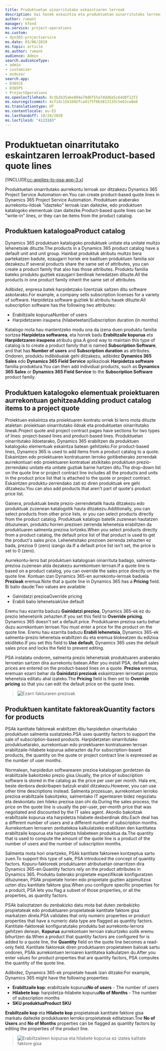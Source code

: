 ```yaml
---
title: Produktuetan oinarritutako eskaintzaren lerroak
description: Gai honek eskaintza eta produktuetan oinarritutako lerroei buruzko informazioa ematen du.
author: rumant
manager: kfend
ms.service: project-operations
ms.custom:
- dyn365-projectservice
ms.date: 03/06/2019
ms.topic: article
ms.author: rumant
audience: Admin
search.audienceType:
- admin
- customizer
- enduser
search.app:
- D365CE
- D365PS
- ProjectOperations
ms.openlocfilehash: 9c3b2b35abe894e79d6f55a7ddd6e5c64d0f12f2
ms.sourcegitcommit: 4cf1dc1561b92fca4175f0b3813133c5e63ce8e6
ms.translationtype: HT
ms.contentlocale: eu-ES
ms.lasthandoff: 10/28/2020
ms.locfileid: "4123183"
---
```

# <a name="product-based-quote-lines"></a><span data-ttu-id="68009-103">Produktuetan oinarritutako eskaintzaren lerroak</span><span class="sxs-lookup"><span data-stu-id="68009-103">Product-based quote lines</span></span>

[!INCLUDE[cc-applies-to-psa-app-3.x](../includes/cc-applies-to-psa-app-3x.md)]


<span data-ttu-id="68009-104">Produktuetan oinarritutako aurrekontu lerroak sor ditzakezu Dynamics 365 Project Service Automation-en.</span><span class="sxs-lookup"><span data-stu-id="68009-104">You can create product-based quote lines in Dynamics 365 Project Service Automation.</span></span> <span data-ttu-id="68009-105">Produktuen araberako aurrekontu-ildoak "idazteko" lerroak izan daitezke, edo produktuen katalogoko elementuak izan daitezke.</span><span class="sxs-lookup"><span data-stu-id="68009-105">Product-based quote lines can be "write-in" lines, or they can be items from the product catalog.</span></span>

## <a name="product-catalog"></a><span data-ttu-id="68009-106">Produktuen katalogoa</span><span class="sxs-lookup"><span data-stu-id="68009-106">Product catalog</span></span>

<span data-ttu-id="68009-107">Dynamics 365 produktuen katalogoko produktuek unitate eta unitate multzo lehenetsiak dituzte.</span><span class="sxs-lookup"><span data-stu-id="68009-107">The products in a Dynamics 365 product catalog have a default unit and unit group.</span></span> <span data-ttu-id="68009-108">Hainbat produktuk atributu multzo bera partekatzen badute, ezaugarri horiek ere badituen produktuen familia sor dezakezu.</span><span class="sxs-lookup"><span data-stu-id="68009-108">If several products share the same set of attributes, you can create a product family that also has those attributes.</span></span> <span data-ttu-id="68009-109">Produktu familia bateko produktu guztiek ezaugarri berdinak heredatzen dituzte.</span><span class="sxs-lookup"><span data-stu-id="68009-109">All the products in one product family inherit the same set of attributes.</span></span>

<span data-ttu-id="68009-110">Adibidez, enpresa batek harpidetzako lizentziak saltzen ditu software askotarako.</span><span class="sxs-lookup"><span data-stu-id="68009-110">For example, a company sells subscription licenses for a variety of software.</span></span> <span data-ttu-id="68009-111">Harpidetza software guztiek bi atributu hauek dituzte:</span><span class="sxs-lookup"><span data-stu-id="68009-111">All subscription software has the following two attributes:</span></span>

- <span data-ttu-id="68009-112">Erabiltzaile kopurua</span><span class="sxs-lookup"><span data-stu-id="68009-112">Number of users</span></span> 
- <span data-ttu-id="68009-113">Harpidetzaren iraupena (hilabeteetan)</span><span class="sxs-lookup"><span data-stu-id="68009-113">Subscription duration (in months)</span></span>

<span data-ttu-id="68009-114">Katalogo mota hau mantentzeko modu ona da izena duen produktu familia sortzea **Harpidetza softwarea**, eta horrek badu **Erabiltzaile kopurua** eta **Harpidetzaren iraupena** atributu gisa.</span><span class="sxs-lookup"><span data-stu-id="68009-114">A good way to maintain this type of catalog is to create a product family that is named **Subscription Software**, and that has **Number of users** and **Subscription duration** as attributes.</span></span> <span data-ttu-id="68009-115">Ondoren, produktu indibidualak gehi ditzakezu, adibidez **Dynamics 365 Sales** edo **Dynamics 365 Field Service** aplikazioak **Harpidetza software** familia produktura.</span><span class="sxs-lookup"><span data-stu-id="68009-115">You can then add individual products, such as **Dynamics 365 Sales** or **Dynamics 365 Field Service** to the **Subscription Software** product family.</span></span>

## <a name="adding-product-catalog-items-to-a-project-quote"></a><span data-ttu-id="68009-116">Produktuen katalogoko elementuak proiektuaren aurrekontuan gehitzea</span><span class="sxs-lookup"><span data-stu-id="68009-116">Adding product catalog items to a project quote</span></span>

<span data-ttu-id="68009-117">Proiektuen eskaintza eta proiektuaren kontratu orriek bi lerro mota dituzte ataletan: proiektuan oinarritutako ildoak eta produktuetan oinarritutako lineak.</span><span class="sxs-lookup"><span data-stu-id="68009-117">Project quote and project contract pages have sections for two types of lines: project-based lines and product-based lines.</span></span> <span data-ttu-id="68009-118">Produktuetan oinarritutako ildoetarako, Dynamics 365 erabiltzen da produktuen katalogoko elementuak eskaintza batean gehitzeko.</span><span class="sxs-lookup"><span data-stu-id="68009-118">For product-based lines, Dynamics 365 is used to add items from a product catalog to a quote.</span></span> <span data-ttu-id="68009-119">Eskaintzen edo proiektuaren kontratuaren lerroko goitibeherako zerrendak aurrekontuari edo proiektuaren kontratuei atxikitako produktuen prezio-zerrendako unitate eta unitate guztiak barne hartzen ditu.</span><span class="sxs-lookup"><span data-stu-id="68009-119">The drop-down list on the quote line or project contract line includes all the products and units in the product price list that is attached to the quote or project contract.</span></span> <span data-ttu-id="68009-120">Eskaintzen produktu-zerrendako zati ez diren produktuak ere gehi ditzakezu.</span><span class="sxs-lookup"><span data-stu-id="68009-120">You can also add products that aren't part of quote's product price list.</span></span>

<span data-ttu-id="68009-121">Gainera, produktuak beste prezio-zerrendetatik hauta ditzakezu edo produktuak zuzenean katalogotik hauta ditzakezu.</span><span class="sxs-lookup"><span data-stu-id="68009-121">Additionally, you can select products from other price lists, or you can select products directly from the product catalog.</span></span> <span data-ttu-id="68009-122">Produktuak katalogo batetik zuzenean hautatzen dituzunean, produktu horren prezioen zerrenda lehenetsia erabiltzen da produktuaren salmenta prezioa lortzeko.</span><span class="sxs-lookup"><span data-stu-id="68009-122">When you select products directly from a product catalog, the default price list of that product is used to get the product's sales price.</span></span> <span data-ttu-id="68009-123">Lehenetsitako prezioen zerrenda zehazten ez bada, prezioa 0 (zero) izango da.</span><span class="sxs-lookup"><span data-stu-id="68009-123">If a default price list isn't set, the price is set to 0 (zero).</span></span>

<span data-ttu-id="68009-124">Aurrekontu-lerro bat produktuen katalogoan oinarrituta badago, salmenta-prezioa zuzenean alda dezakezu aurrekontuen lerroan.</span><span class="sxs-lookup"><span data-stu-id="68009-124">If a quote line is based on a product catalog, you can override the sales price directly on the quote line.</span></span> <span data-ttu-id="68009-125">Kontuan izan Dynamics 365-en aurrekontu-lerroak baduela **Prezioak** eremua.</span><span class="sxs-lookup"><span data-stu-id="68009-125">Note that a quote line in Dynamics 365 has a **Pricing** field.</span></span> <span data-ttu-id="68009-126">Bi balio daude:</span><span class="sxs-lookup"><span data-stu-id="68009-126">Two values are available:</span></span>

- <span data-ttu-id="68009-127">Gainidatzi prezioa</span><span class="sxs-lookup"><span data-stu-id="68009-127">Override pricing</span></span>  
- <span data-ttu-id="68009-128">Erabili balio lehenetsiak</span><span class="sxs-lookup"><span data-stu-id="68009-128">Use default</span></span>

<span data-ttu-id="68009-129">Eremu hau ezarrita baduzu **Gainidatzi prezioa**, Dynamics 365-ek ez du prezio lehenetsirik zehazten.</span><span class="sxs-lookup"><span data-stu-id="68009-129">If you set this field to **Override pricing**, Dynamics 365 doesn't set a default price.</span></span> <span data-ttu-id="68009-130">Produktuaren prezioa sartu behar duzu aurrekontuen lerroan.</span><span class="sxs-lookup"><span data-stu-id="68009-130">You must enter a price for the product on the quote line.</span></span> <span data-ttu-id="68009-131">Eremu hau ezarrita baduzu **Erabili lehenetsia**, Dynamics 365-ek salmenta-prezio lehenetsia erabiltzen du eta eremua blokeatzen du edizioa ekiditeko.</span><span class="sxs-lookup"><span data-stu-id="68009-131">If you set this field to **Use default**, Dynamics 365 uses the default sales price and locks the field to prevent editing.</span></span>

<span data-ttu-id="68009-132">PSA instalatu ondoren, salmenta prezio lehenetsiak produktuaren araberako lerroetan sartzen dira aurrekontu batean.</span><span class="sxs-lookup"><span data-stu-id="68009-132">After you install PSA, default sales prices are entered on the product-based lines on a quote.</span></span> <span data-ttu-id="68009-133">**Prezioa** eremua, eremuan ezarri behar da **Gainidatzi prezioak** eskaintzaren lerroetan prezio lehenetsia editatu ahal izateko.</span><span class="sxs-lookup"><span data-stu-id="68009-133">The **Pricing** field is then set to **Override pricing** so that you can edit the default price on the quote lines.</span></span>

> ![Ezarri fakturaren prezioak](media/basic-guide-10.png)
 
## <a name="quantity-factors-for-products"></a><span data-ttu-id="68009-135">Produktuen kantitate faktoreak</span><span class="sxs-lookup"><span data-stu-id="68009-135">Quantity factors for products</span></span>

<span data-ttu-id="68009-136">PSAk kantitate faktoreak erabiltzen ditu harpidedun oinarritutako produktuen salmenta sustatzeko.</span><span class="sxs-lookup"><span data-stu-id="68009-136">PSA uses quantity factors to support the sale of subscription-based products.</span></span> <span data-ttu-id="68009-137">Harpidetzetan oinarritutako produktuetarako, aurrekontuan edo proiektuaren kontratuaren lerroan erabiltzaile-hilabete kopurua adierazten da.</span><span class="sxs-lookup"><span data-stu-id="68009-137">For subscription-based products, the quantity on the quote or project contract line is expressed as the number of user months.</span></span>

<span data-ttu-id="68009-138">Normalean, harpidedun softwarearen prezioa katalogoan gordetzen da erabiltzaile bakoitzeko prezio gisa.</span><span class="sxs-lookup"><span data-stu-id="68009-138">Usually, the price of subscription software is stored in the catalog as the price per user per month.</span></span> <span data-ttu-id="68009-139">Hala ere, beste denbora deskribapen batzuk erabil ditzakezu.</span><span class="sxs-lookup"><span data-stu-id="68009-139">However, you can use other time descriptions instead.</span></span> <span data-ttu-id="68009-140">Salmenta prozesuan, aurrekontuen lerroko prezioa erabiltzaile bakoitzeko, salmentako IT agentearen bidez negoziatu eta deskontatu zen hileko prezioa izan ohi da.</span><span class="sxs-lookup"><span data-stu-id="68009-140">During the sales process, the price on the quote line is usually the per-user, per-month price that was negotiated and discounted by the IT sales agent.</span></span> <span data-ttu-id="68009-141">Akordio bakoitzak erabiltzaile kopurua eta harpidetza hilabete desberdinak ditu.</span><span class="sxs-lookup"><span data-stu-id="68009-141">Each deal has a different number of users and a different number of subscription months.</span></span> <span data-ttu-id="68009-142">Aurrekontuen lerroaren zenbatekoa kalkulatzeko erabiltzen den kantitatea erabiltzaile kopurua eta harpidetza hilabeteen produktua da.</span><span class="sxs-lookup"><span data-stu-id="68009-142">The quantity that is used to compute the amount of the quote line is a product of the number of users and the number of subscription months.</span></span>

<span data-ttu-id="68009-143">Salmenta mota hori onartzeko, PSAk kantitate faktoreen kontzeptua sartu zuen.</span><span class="sxs-lookup"><span data-stu-id="68009-143">To support this type of sale, PSA introduced the concept of quantity factors.</span></span> <span data-ttu-id="68009-144">Kopuru-faktoreek produktuaren atributuetan oinarritzen dira Dynamics 365-en.</span><span class="sxs-lookup"><span data-stu-id="68009-144">Quantity factors rely on the product attributes in Dynamics 365.</span></span> <span data-ttu-id="68009-145">Produktu baterako propietate espezifikoak konfiguratzen dituzunean, PSAk propietate horien edo propietate guztien azpimultzoa uzten dizu kantitate faktore gisa.</span><span class="sxs-lookup"><span data-stu-id="68009-145">When you configure specific properties for a product, PSA lets you flag a subset of those properties, or all the properties, as quantity factors.</span></span>

<span data-ttu-id="68009-146">PSAk balioztatzen du zenbakizko datu mota bat duten zenbakizko propietateak edo produktuaren propietateak kantitate faktore gisa markatzen direla.</span><span class="sxs-lookup"><span data-stu-id="68009-146">PSA validates that only numeric properties or product properties that have a numeric data type are flagged as quantity factors.</span></span> <span data-ttu-id="68009-147">Kantitate-faktoreak konfiguratutako produktu bat aurrekontu-lerrora gehitzen denean, **Kopurua** aurrekontuen lerroan irakurtzeko soilik eremu bihurtzen da.</span><span class="sxs-lookup"><span data-stu-id="68009-147">When a product that quantity factors are configured for is added to a quote line, the **Quantity** field on the quote line becomes a read-only field.</span></span> <span data-ttu-id="68009-148">Kantitate faktoreak diren produktuaren propietateen balioak sartu ondoren, PSAk aurrekontuen lerroaren kantitatea kalkulatzen du.</span><span class="sxs-lookup"><span data-stu-id="68009-148">After you enter values for product properties that are quantity factors, PSA computes the quantity of the quote line.</span></span>

<span data-ttu-id="68009-149">Adibidez, Dynamics 365-ek propietate hauek izan ditzake:</span><span class="sxs-lookup"><span data-stu-id="68009-149">For example, Dynamics 365 might have the following properties:</span></span> 

- <span data-ttu-id="68009-150">**Erabiltzaile kop**: erabiltzaile kopurua</span><span class="sxs-lookup"><span data-stu-id="68009-150">**No of users** - The number of users</span></span> 
- <span data-ttu-id="68009-151">**Hilabete kop**: harpidetza-hilabete kopurua</span><span class="sxs-lookup"><span data-stu-id="68009-151">**No of Months** - The number of subscription months</span></span>
- <span data-ttu-id="68009-152">**SKU produktua**</span><span class="sxs-lookup"><span data-stu-id="68009-152">**Product SKU**</span></span> 

<span data-ttu-id="68009-153">**Erabiltzaile kop** eta **Hilabete kop** propietateak kantitate faktore gisa markatu daitezke produktuaren lerroko propietateak editatzean.</span><span class="sxs-lookup"><span data-stu-id="68009-153">Tne **No of Users** and **No of Months** properties can be flagged as quantity factors by editing the properties of the product line.</span></span> 

> ![Erabiltzaileen kopurua eta hilabete kopurua ez izatea kalitate faktore gisa](media/basic-guide-11.png)
 
